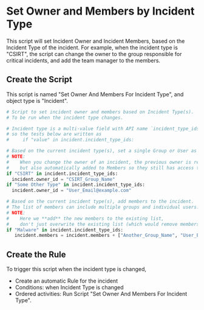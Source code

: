 # Set Owner and Members by Incident Type

This script will set Incident Owner and Incident Members, based on the Incident Type of the incident.  For example, when the incident type is "CSIRT", the script can change the owner to the group responsible for critical incidents, and add the team manager to the members.

## Create the Script

This script is named "Set Owner And Members For Incident Type", and object type is "Incident".

```python
# Script to set incident owner and members based on Incident Type(s).
# To be run when the incident type changes.

# Incident type is a multi-value field with API name `incident_type_ids`, 
# so the tests below are written as
#     if "value" in incident.incident_type_ids:

# Based on the current incident type(s), set a single Group or User as Incident Owner.
# NOTE:
#    When you change the owner of an incident, the previous owner is removed,
#    but also automatically added to Members so they still has access to the incident.
if "CSIRT" in incident.incident_type_ids:
  incident.owner_id = "CSIRT_Group_Name"
if "Some Other Type" in incident.incident_type_ids:
  incident.owner_id = "User_Email@example.com"

# Based on the current incident type(s), add members to the incident.
# The list of members can include multiple groups and individual users.
# NOTE:
#    Here we **add** the new members to the existing list,
#    don't just overwrite the existing list (which would remove members)!
if "Malware" in incident.incident_type_ids:
   incident.members = incident.members + ["Another_Group_Name", "User_Email@example.com"]
```

## Create the Rule

To trigger this script when the incident type is changed,
* Create an automatic Rule for the incident
* Conditions: when Incident Type is changed
* Ordered activities: Run Script "Set Owner And Members For Incident Type".
